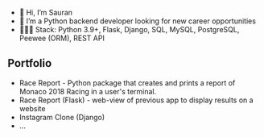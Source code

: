 - 👋 Hi, I’m Sauran
- 👀 I’m a Python backend developer looking for new career opportunities 
- 👨🏻‍💻 Stack: Python 3.9+, Flask, Django, SQL, MySQL, PostgreSQL, Peewee (ORM), REST API

<!---
sauran-a/sauran-a is a ✨ special ✨ repository because its `README.md` (this file) appears on your GitHub profile.
You can click the Preview link to take a look at your changes.
--->
<h2>Portfolio</h2>

  - Race Report - Python package that creates and prints a report of Monaco 2018 Racing in a user's terminal.
  - Race Report (Flask) - web-view of previous app to display results on a website
  - Instagram Clone (Django)
  - ...
